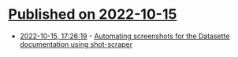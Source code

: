 # [Published on 2022-10-15](index.md)

* [2022-10-15, 17:26:19](https://lobste.rs/s/xn0fg5/automating_screenshots_for_datasette) - [Automating screenshots for the Datasette documentation using shot-scraper](https://simonwillison.net/2022/Oct/14/automating-screenshots/)
